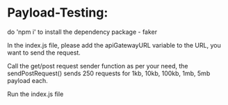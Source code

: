 # Payload-Testing:

do 'npm i' to install the dependency package - faker

In the index.js file, please add the apiGatewayURL variable to the URL, you want to send the request.

Call the get/post request sender function as per your need,
the sendPostRequest() sends 250 requests for 1kb, 10kb, 100kb, 1mb, 5mb payload each.

Run the index.js file

